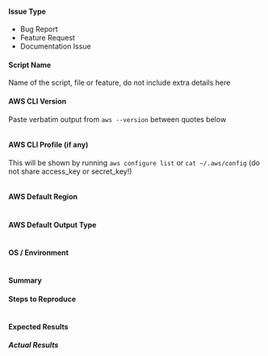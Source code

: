 <!---
Verify first that your issue/request is not already reported on GitHub.
Also test if the latest release, and master branch are affected too.
-->

#### Issue Type
<!--- Pick one below and delete the rest -->
 - Bug Report
 - Feature Request
 - Documentation Issue


#### Script Name
Name of the script, file or feature, do not include extra details here


#### AWS CLI Version
Paste verbatim output from `aws --version` between quotes below
```

```

#### AWS CLI Profile (if any)
This will be shown by running `aws configure list` or `cat ~/.aws/config` (do not share access_key or secret_key!)
```

```

#### AWS Default Region
```

```

#### AWS Default Output Type
```

```

#### OS / Environment
<!---
Mention the OS you are running the script from, and the OS you are
managing, or say "N/A" for anything that is not platform-specific.
Also mention the specific version of what you are trying to control.
-->
```

```

#### Summary
<!--- Explain the problem briefly -->


#### Steps to Reproduce
<!---
For bugs, show exactly how to reproduce the problem, using a minimal test-case.
For new features, show how the feature would be used.
-->


<!--- Paste examples or commands between quotes below -->
```bash

```

<!--- You can also paste gist.github.com links for larger files -->

#### Expected Results
<!--- What did you expect to happen when running the steps above? -->


##### Actual Results
<!--- What actually happened? If possible run with extra verbosity -->

<!--- Paste verbatim command output between quotes below -->
```

```
